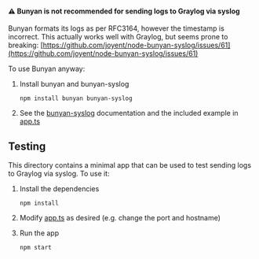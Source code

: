#### ⚠ Bunyan is not recommended for sending logs to Graylog via syslog

Bunyan formats its logs as per RFC3164, however the timestamp is incorrect. This actually works well with Graylog, but seems prone to breaking: [https://github.com/joyent/node-bunyan-syslog/issues/61](https://github.com/joyent/node-bunyan-syslog/issues/61)

To use Bunyan anyway:

1. Install bunyan and bunyan-syslog

   ```
   npm install bunyan bunyan-syslog
   ```

1. See the [bunyan-syslog](https://github.com/joyent/node-bunyan-syslog) documentation and the included example in [app.ts](app.ts)

## Testing

This directory contains a minimal app that can be used to test sending logs to Graylog via syslog. To use
it:

1. Install the dependencies

   ```
   npm install
   ```

1. Modify [app.ts](app.ts) as desired (e.g. change the port and hostname)

1. Run the app

   ```
   npm start
   ```
